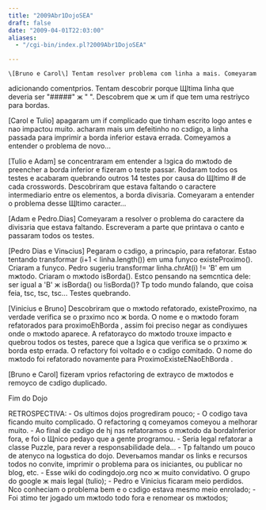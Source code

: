 ```yaml
---
title: "2009Abr1DojoSEA"
draft: false
date: "2009-04-01T22:03:00"
aliases:
  - "/cgi-bin/index.pl?2009Abr1DojoSEA"

---
```

    \[Bruno e Carol\] Tentam resolver problema com linha a mais. Comeуaram
adicionando comentрrios. Tentam descobrir porque Щltima linha que
deveria ser "\#\#\#\#\#" ж " ". Descobrem que ж um if que tem uma
restriусo para bordas.

\[Carol e Tulio\] apagaram um if complicado que tinham escrito logo
antes e nao impactou muito. acharam mais um defeitinho no cзdigo, a
linha passada para imprimir a borda inferior estava errada. Comeуamos a
entender o problema de novo...

\[Tulio e Adam\] se concentraram em entender a lзgica do mжtodo de
preencher a borda inferior e fizeram o teste passar. Rodaram todos os
testes e acabaram quebrando outros 14 testes por causa do Щltimo \# de
cada crosswords. Descobriram que estava faltando o caractere
intermediario entre os elementos, a borda divisзria. Comeуaram a
entender o problema desse Щltimo caracter...

\[Adam e Pedro.Dias\] Comeуaram a resolver o problema do caractere da
divisзria que estava faltando. Escreveram a parte que printava o canto e
passaram todos os testes.

\[Pedro Dias e Vinьcius\] Pegaram o cзdigo, a princьpio, para refatorar.
Estao tentando transformar (i+1 &lt; linha.length()) em uma funусo
existeProximo(). Criaram a funусo. Pedro sugeriu transformar
linha.chrAt(i) != 'B' em um mжtodo. Criaram o mжtodo isBorda(). Estсo
pensando na semсntica dele: ser igual a 'B' ж isBorda() ou !isBorda()?
Tр todo mundo falando, que coisa feia, tsc, tsc, tsc... Testes
quebrando.

\[Vinicius e Bruno\] Descobriram que o mжtodo refatorado, existeProximo,
na verdade verifica se o prзximo nсo ж borda. O nome e o mжtodo foram
refatorados para proximoEhBorda , assim foi preciso negar as condiушes
onde o mжtodo aparece. A refatoraусo do mжtodo trouxe impacto e quebrou
todos os testes, parece que a lзgica que verifica se o prзximo ж borda
estр errada. O refactory foi voltado e o cзdigo comitado. O nome do
mжtodo foi refatorado novamente para ProximoExisteENaoEhBorda .

\[Bruno e Carol\] fizeram vрrios refactoring de extraусo de mжtodos e
remoусo de cзdigo duplicado.

Fim do Dojo

RETROSPECTIVA: - Os ultimos dojos progrediram pouco; - O codigo tava
ficando muito complicado. O refactoring q comeуamos comeуou a melhorar
muito. - Ao final de cзdigo de hj nзs refatoramos o mжtodo da
bordaInferior fora, e foi o Щnico pedaуo que a gente programou. - Seria
legal refatorar a classe Puzzle, para rever a responsabilidade dela... -
Tр faltando um pouco de atenусo na logьstica do dojo. Deverьamos mandar
os links e recursos todos no convite, imprimir o problema para os
iniciantes, ou publicar no blog, etc. - Esse wiki do codingdojo.org nсo
ж muito convidativo. O grupo do google ж mais legal (tulio); - Pedro e
Vinicius ficaram meio perdidos. Nсo conheciam o problema bem e o cзdigo
estava mesmo meio enrolado; - Foi зtimo ter jogado um mжtodo todo fora e
renomear os mжtodos;
